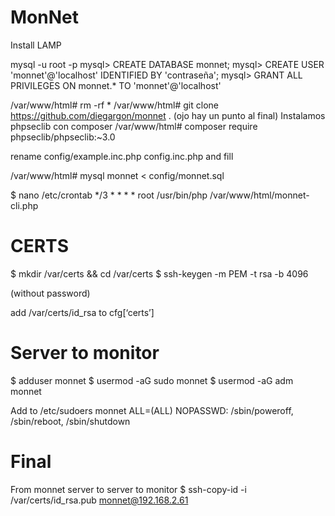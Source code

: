 # MonNet

Install LAMP

mysql -u root -p
mysql> CREATE DATABASE monnet;
mysql> CREATE USER 'monnet'@'localhost' IDENTIFIED BY 'contraseña';
mysql> GRANT ALL PRIVILEGES ON monnet.* TO 'monnet'@'localhost'

/var/www/html# rm -rf *
/var/www/html# git clone https://github.com/diegargon/monnet .
(ojo hay un punto al final)
Instalamos phpseclib con composer
/var/www/html# composer require phpseclib/phpseclib:~3.0


rename config/example.inc.php config.inc.php and fill

/var/www/html# mysql monnet < config/monnet.sql

$ nano /etc/crontab
*/3 * * * * root /usr/bin/php /var/www/html/monnet-cli.php

# CERTS

$ mkdir /var/certs && cd /var/certs 
$ ssh-keygen -m PEM -t rsa -b 4096

(without password)

add /var/certs/id_rsa to cfg[‘certs’] 

# Server to monitor

$ adduser monnet
$ usermod -aG sudo monnet
$ usermod -aG adm monnet

Add to /etc/sudoers
monnet ALL=(ALL) NOPASSWD: /sbin/poweroff, /sbin/reboot, /sbin/shutdown

# Final
From monnet server to server to monitor
$ ssh-copy-id -i /var/certs/id_rsa.pub monnet@192.168.2.61